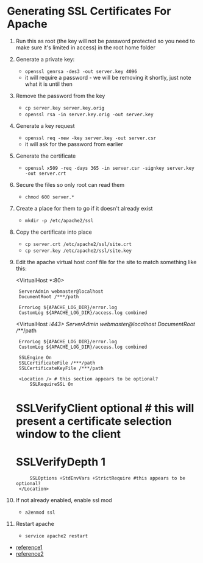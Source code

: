 # Generating SSL Certificates For Apache

1. Run this as root (the key will not be password protected so you need to make sure it's limited in access) in the root home folder
1. Generate a private key:
	* `openssl genrsa -des3 -out server.key 4096`
	* it will require a password - we will be removing it shortly, just note what it is until then
1. Remove the password from the key
	* `cp server.key server.key.orig`
	* `openssl rsa -in server.key.orig -out server.key`
1. Generate a key request
	* `openssl req -new -key server.key -out server.csr`
	* it will ask for the password from earlier
1. Generate the certificate
	* `openssl x509 -req -days 365 -in server.csr -signkey server.key -out server.crt`
1. Secure the files so only root can read them
	* `chmod 600 server.*`
1. Create a place for them to go if it doesn't already exist
	* `mkdir -p /etc/apache2/ssl`
1. Copy the certificate into place
	* `cp server.crt /etc/apache2/ssl/site.crt`
	* `cp server.key /etc/apache2/ssl/site.key`
1. Edit the apache virtual host conf file for the site to match something like this:


	<VirtualHost *:80>

		ServerAdmin webmaster@localhost
		DocumentRoot /***/path

		ErrorLog ${APACHE_LOG_DIR}/error.log
		CustomLog ${APACHE_LOG_DIR}/access.log combined

	</VirtualHost>

	<VirtualHost *:443>
		ServerAdmin webmaster@localhost
		DocumentRoot /***/path

		ErrorLog ${APACHE_LOG_DIR}/error.log
		CustomLog ${APACHE_LOG_DIR}/access.log combined

		SSLEngine On
		SSLCertificateFile /***/path
		SSLCertificateKeyFile /***/path

		<Location /> # this section appears to be optional?
			SSLRequireSSL On
	#		SSLVerifyClient optional # this will present a certificate selection window to the client
	#		SSLVerifyDepth 1

			SSLOptions +StdEnvVars +StrictRequire #this appears to be optional?
		</Location>
	</VirtualHost>



1. If not already enabled, enable ssl mod
	* `a2enmod ssl`
1. Restart apache
	* `service apache2 restart`


* [reference1](http://www.akadia.com/services/ssh_test_certificate.html)
* [reference2](https://beeznest.wordpress.com/2008/04/25/how-to-configure-https-on-apache-2/)
